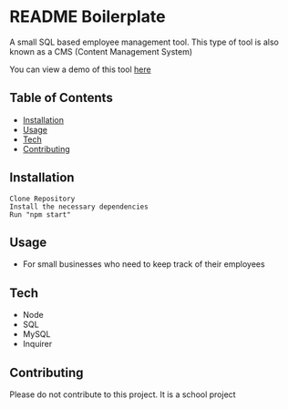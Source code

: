 # README Boilerplate

A small SQL based employee management tool. This type of tool is also known as a CMS (Content Management System)

You can view a demo of this tool [here](https://www.youtube.com/watch?v=vNJTTexoVEE)

## Table of Contents

- [Installation](#installation)
- [Usage](#usage)
- [Tech](#tech)
- [Contributing](#contributing)

## Installation


```
Clone Repository
Install the necessary dependencies
Run "npm start" 
```

## Usage
- For small businesses who need to keep track of their employees

## Tech
- Node
- SQL 
- MySQL 
- Inquirer


## Contributing

Please do not contribute to this project. It is a school project